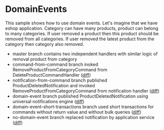# DomainEvents

This sample shows how to use domain events. Let's imagine that we have eshop application. Category can have many products, product can belong to many categories. If user removed a product then this product should be removed from all categories. If user removed the latest product from the category then category also removed.
- master branch contains two independent handlers with similar logic of removal product from category
- command-from-command branch inoked RemoveProductFromCategoryCommand from DeleteProductCommandHandler ([diff](https://github.com/denis-tsv/DomainEvents/pull/5/files))
- notification-from-command branch published ProductDeletedNotification and invoked RemoveProductFromCategoryCommand from notification handler ([diff](https://github.com/denis-tsv/DomainEvents/pull/6/files))
- domain-event branch published ProductDeletedNotification using universal notifications engine ([diff](https://github.com/denis-tsv/DomainEvents/pull/7/files))
- domain-event-short-transactions branch used short transactions for commands without return value and without bulk queries ([diff](https://github.com/denis-tsv/DomainEvents/pull/10/files))
- no-domain-event branch replaced notification by application service ([diff](https://github.com/denis-tsv/DomainEvents/pull/9/files))